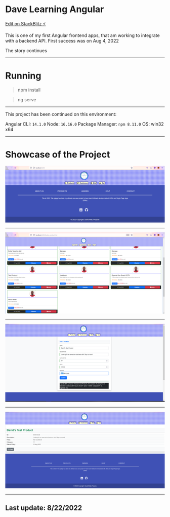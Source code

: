 # Dave Learning Angular

[Edit on StackBlitz ⚡️](https://stackblitz.com/edit/angular-yhby7p)

This is one of my first Angular frontend apps, that am working to integrate with a backend API. First success was on Aug 4, 2022

The story continues
___

# Running
> npm install

> ng serve

___

This project has been continued on this environment:

Angular CLI: `14.1.0`
Node: `16.16.0`
Package Manager: `npm 8.11.0`
OS: win32 x64

___

# Showcase of the Project

![Home Page.](./images/Angular_1.png "Home page, currently blank")
___

![Product List.](./images/Angular_2.png "List of Products")

___

![Adding a Product .](./images/Angular_4.png "Product add UI ")

___

![Product View.](./images/Angular_5.png "Product View")

___
## Last update: 8/22/2022



